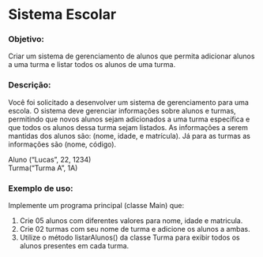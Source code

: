 # Sistema Escolar
<h3>Objetivo:</h3>Criar um sistema de gerenciamento de alunos que permita adicionar alunos a uma
turma e listar todos os alunos de uma turma.

<h3>Descrição:</h3>
Você foi solicitado a desenvolver um sistema de gerenciamento para uma escola. O sistema deve
gerenciar informações sobre alunos e turmas, permitindo que novos alunos sejam adicionados a
uma turma específica e que todos os alunos dessa turma sejam listados. As informações a serem
mantidas dos alunos são: (nome, idade, e matrícula). Já para as turmas as informações são
(nome, código).

Aluno (“Lucas”, 22, 1234)</br>
Turma(“Turma A”, 1A)

<h3>Exemplo de uso:</h3>
Implemente um programa principal (classe Main) que:

1. Crie 05 alunos com diferentes valores para nome, idade e matricula.
2. Crie 02 turmas com seu nome de turma e adicione os alunos a ambas.
3. Utilize o método listarAlunos() da classe Turma para exibir todos os alunos presentes em
   cada turma.